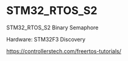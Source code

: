 # STM32_RTOS_S2
STM32_RTOS_S2 Binary Semaphore

Hardware: STM32F3 Discovery

https://controllerstech.com/freertos-tutorials/
